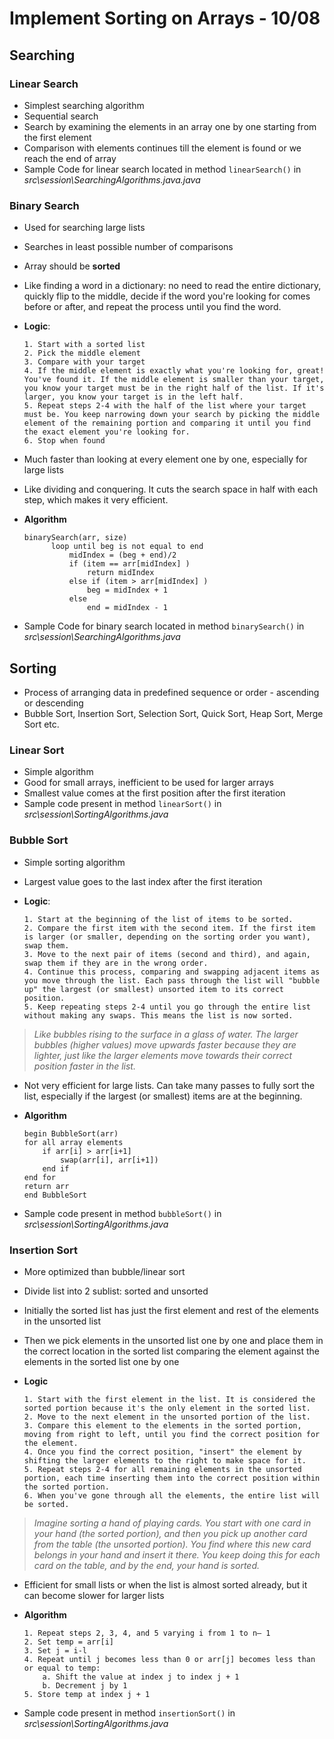 # Implement Sorting on Arrays - 10/08

## Searching

### Linear Search

- Simplest searching algorithm
- Sequential search
- Search by examining the elements in an array one by one starting from the first element
- Comparison with elements continues till the element is found or we reach the end of array
- Sample Code for linear search located in method `linearSearch()` in *src\session\SearchingAlgorithms.java.java*
  
### Binary Search

- Used for searching large lists
- Searches in least possible number of comparisons
- Array should be **sorted**
- Like finding a word in a dictionary: no need to read the entire dictionary, quickly flip to the middle, decide if the word you're looking for comes before or after, and repeat the process until you find the word.
- **Logic**:

  ```text
  1. Start with a sorted list
  2. Pick the middle element
  3. Compare with your target
  4. If the middle element is exactly what you're looking for, great! You've found it. If the middle element is smaller than your target, you know your target must be in the right half of the list. If it's larger, you know your target is in the left half.
  5. Repeat steps 2-4 with the half of the list where your target must be. You keep narrowing down your search by picking the middle element of the remaining portion and comparing it until you find the exact element you're looking for.
  6. Stop when found
  ```

- Much faster than looking at every element one by one, especially for large lists
- Like dividing and conquering. It cuts the search space in half with each step, which makes it very efficient.
- **Algorithm**
  
  ```less
  binarySearch(arr, size)
        loop until beg is not equal to end
            midIndex = (beg + end)/2
            if (item == arr[midIndex] )
                return midIndex
            else if (item > arr[midIndex] ) 
                beg = midIndex + 1
            else                       
                end = midIndex - 1
  ```

- Sample Code for binary search located in method `binarySearch()` in *src\session\SearchingAlgorithms.java*

## Sorting

- Process of arranging data in predefined sequence or order - ascending or descending
- Bubble Sort, Insertion Sort, Selection Sort, Quick Sort, Heap Sort, Merge Sort etc.

### Linear Sort

- Simple algorithm
- Good for small arrays, inefficient to be used for larger arrays
- Smallest value comes at the first position after the first iteration
- Sample code present in method `linearSort()` in *src\session\SortingAlgorithms.java*

### Bubble Sort

- Simple sorting algorithm
- Largest value goes to the last index after the first iteration
- **Logic**:

  ```text
  1. Start at the beginning of the list of items to be sorted.
  2. Compare the first item with the second item. If the first item is larger (or smaller, depending on the sorting order you want), swap them.
  3. Move to the next pair of items (second and third), and again, swap them if they are in the wrong order.
  4. Continue this process, comparing and swapping adjacent items as you move through the list. Each pass through the list will "bubble up" the largest (or smallest) unsorted item to its correct position.
  5. Keep repeating steps 2-4 until you go through the entire list without making any swaps. This means the list is now sorted.
  ```

> *Like bubbles rising to the surface in a glass of water. The larger bubbles (higher values) move upwards faster because they are lighter, just like the larger elements move towards their correct position faster in the list.*
- Not very efficient for large lists. Can take many passes to fully sort the list, especially if the largest (or smallest) items are at the beginning.
- **Algorithm**

    ```text
    begin BubbleSort(arr)  
    for all array elements  
        if arr[i] > arr[i+1]  
            swap(arr[i], arr[i+1])  
        end if  
    end for     
    return arr     
    end BubbleSort  
    ```

- Sample code present in method `bubbleSort()` in *src\session\SortingAlgorithms.java*

### Insertion Sort

- More optimized than bubble/linear sort
- Divide list into 2 sublist: sorted and unsorted
- Initially the sorted list has just the first element and rest of the elements in the unsorted list
- Then we pick elements in the unsorted list one by one and place them in the correct location in the sorted list comparing the element against the elements in the sorted list one by one
- **Logic**

  ```text
  1. Start with the first element in the list. It is considered the sorted portion because it's the only element in the sorted list.
  2. Move to the next element in the unsorted portion of the list.
  3. Compare this element to the elements in the sorted portion, moving from right to left, until you find the correct position for the element.
  4. Once you find the correct position, "insert" the element by shifting the larger elements to the right to make space for it.
  5. Repeat steps 2-4 for all remaining elements in the unsorted portion, each time inserting them into the correct position within the sorted portion.
  6. When you've gone through all the elements, the entire list will be sorted.
  ```

> *Imagine sorting a hand of playing cards. You start with one card in your hand (the sorted portion), and then you pick up another card from the table (the unsorted portion). You find where this new card belongs in your hand and insert it there. You keep doing this for each card on the table, and by the end, your hand is sorted.*

- Efficient for small lists or when the list is almost sorted already, but it can become slower for larger lists
- **Algorithm**

    ```text
    1. Repeat steps 2, 3, 4, and 5 varying i from 1 to n— 1
    2. Set temp = arr[i]
    3. Set j = i-l
    4. Repeat until j becomes less than 0 or arr[j] becomes less than or equal to temp:
        a. Shift the value at index j to index j + 1
        b. Decrement j by 1 
    5. Store temp at index j + 1
    ```

- Sample code present in method `insertionSort()` in *src\session\SortingAlgorithms.java*
